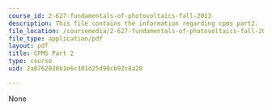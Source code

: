 ```yaml
---
course_id: 2-627-fundamentals-of-photovoltaics-fall-2013
description: This file contains the information regarding cpms part2.
file_location: /coursemedia/2-627-fundamentals-of-photovoltaics-fall-2013/2a0762026b1e6c301d25d90cb92c8a20_MIT2_627F13_lec19.pdf
file_type: application/pdf
layout: pdf
title: CPMS Part 2
type: course
uid: 2a0762026b1e6c301d25d90cb92c8a20

---
```

None